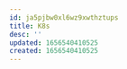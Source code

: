 ```yaml
---
id: ja5pjbw0xl6wz9xwthztups
title: K8s
desc: ''
updated: 1656540410525
created: 1656540410525
---
```


